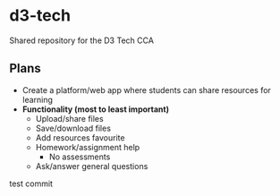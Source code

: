 # d3-tech
Shared repository for the D3 Tech CCA

## Plans
- Create a platform/web app where students can share resources for learning
- **Functionality (most to least important)**
    - Upload/share files
    - Save/download files
    - Add resources favourite
    - Homework/assignment help
        - No assessments
    - Ask/answer general questions

test commit
